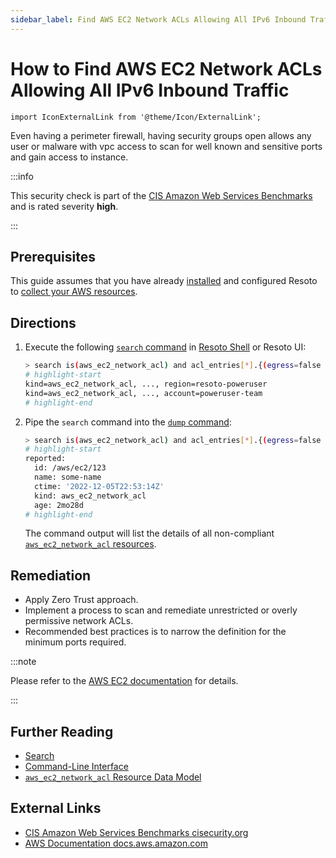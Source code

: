 ```yaml
---
sidebar_label: Find AWS EC2 Network ACLs Allowing All IPv6 Inbound Traffic
---
```


# How to Find AWS EC2 Network ACLs Allowing All IPv6 Inbound Traffic

```mdx-code-block
import IconExternalLink from '@theme/Icon/ExternalLink';
```

Even having a perimeter firewall, having security groups open allows any user or malware with vpc access to scan for well known and sensitive ports and gain access to instance.

:::info

This security check is part of the [CIS Amazon Web Services Benchmarks](https://cisecurity.org/benchmark/amazon_web_services) and is rated severity **high**.

:::

## Prerequisites

This guide assumes that you have already [installed](../../../getting-started/install-resoto/index.md) and configured Resoto to [collect your AWS resources](../../../how-to-guides/data-sources/collect-aws-resource-data.md).

## Directions

1. Execute the following [`search` command](../../../reference/cli/search-commands/search.md) in [Resoto Shell](../../../reference/components/shell.md) or Resoto UI:

   ```bash
   > search is(aws_ec2_network_acl) and acl_entries[*].{(egress=false and ipv6_cidr_block="::/0" and rule_action=allow and protocol=-1) } | jq --no-rewrite  'if (( [.reported.acl_entries[]? | contains({egress:false, ipv6_cidr_block:"::/0", protocol:"-1", rule_action:"deny"}) ] | any | not ) or ((.reported.acl_entries | sort_by(.rule_number) | .[]? | select(.egress==false) | select(.protocol=="-1") |select(.ipv6_cidr_block=="::/0") | select(.rule_action=="allow") | .rule_number) < (.reported.acl_entries | sort_by(.rule_number) | .[]? | select(.egress==false) | select(.protocol=="-1") | select(.ipv6_cidr_block=="::/0") | select(.rule_action=="deny") | .rule_number ))) then [.] else [] end' | flatten
   # highlight-start
   ​kind=aws_ec2_network_acl, ..., region=resoto-poweruser
   ​kind=aws_ec2_network_acl, ..., account=poweruser-team
   # highlight-end
   ```

2. Pipe the `search` command into the [`dump` command](../../../reference/cli/format-commands/dump.md):

   ```bash
   > search is(aws_ec2_network_acl) and acl_entries[*].{(egress=false and ipv6_cidr_block="::/0" and rule_action=allow and protocol=-1) } | jq --no-rewrite  'if (( [.reported.acl_entries[]? | contains({egress:false, ipv6_cidr_block:"::/0", protocol:"-1", rule_action:"deny"}) ] | any | not ) or ((.reported.acl_entries | sort_by(.rule_number) | .[]? | select(.egress==false) | select(.protocol=="-1") |select(.ipv6_cidr_block=="::/0") | select(.rule_action=="allow") | .rule_number) < (.reported.acl_entries | sort_by(.rule_number) | .[]? | select(.egress==false) | select(.protocol=="-1") | select(.ipv6_cidr_block=="::/0") | select(.rule_action=="deny") | .rule_number ))) then [.] else [] end' | flatten | dump
   # highlight-start
   ​reported:
   ​  id: /aws/ec2/123
   ​  name: some-name
   ​  ctime: '2022-12-05T22:53:14Z'
   ​  kind: aws_ec2_network_acl
   ​  age: 2mo28d
   # highlight-end
   ```

   The command output will list the details of all non-compliant [`aws_ec2_network_acl` resources](../../../reference/data-models/aws/index.md#aws_ec2_network_acl).

## Remediation

- Apply Zero Trust approach.
- Implement a process to scan and remediate unrestricted or overly permissive network ACLs.
- Recommended best practices is to narrow the definition for the minimum ports required.

:::note

Please refer to the [AWS EC2 documentation](https://docs.aws.amazon.com/vpc/latest/userguide/vpc-network-acls.html) for details.

:::

## Further Reading

- [Search](../../../reference/search/index.md)
- [Command-Line Interface](../../../reference/cli/index.md)
- [`aws_ec2_network_acl` Resource Data Model](../../../reference/data-models/aws/index.md#aws_ec2_network_acl)

## External Links

- [CIS Amazon Web Services Benchmarks <span class="badge badge--secondary">cisecurity.org <IconExternalLink width="10" height="10" /></span>](https://cisecurity.org/benchmark/amazon_web_services)
- [AWS Documentation <span class="badge badge--secondary">docs.aws.amazon.com <IconExternalLink width="10" height="10" /></span>](https://docs.aws.amazon.com/vpc/latest/userguide/vpc-network-acls.html)
